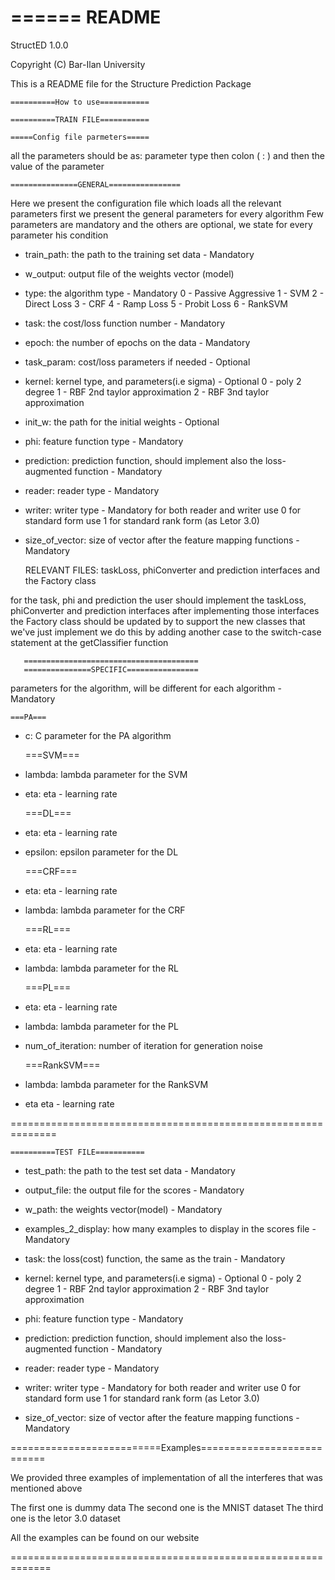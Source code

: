 ======
README
======

StructED 1.0.0

Copyright (C) Bar-Ilan  University

This is a README file for the Structure Prediction Package

	==========How to use===========

	==========TRAIN FILE===========

	=====Config file parmeters=====

all the parameters should be as: parameter type then colon ( : ) and then the value of the parameter 

	===============GENERAL================

Here we present the configuration file which loads all the relevant parameters
first we present the general parameters for every algorithm
Few parameters are mandatory and the others are optional, we state for every parameter his condition


 - train_path:							 the path to the training set data - Mandatory 
 - w_output:							 output file of the weights vector (model)	

 - type:							 the algorithm type - Mandatory
 								 0 - Passive Aggressive
								 1 - SVM
								 2 - Direct Loss
								 3 - CRF
								 4 - Ramp Loss
								 5 - Probit Loss
								 6 - RankSVM 
								
 - task:							 the cost/loss function number - Mandatory
 
 - epoch:							 the number of epochs on the data - Mandatory
 
 - task_param:							 cost/loss parameters if needed - Optional
 
 - kernel:							 kernel type, and parameters(i.e sigma) - Optional
 								 0 - poly 2 degree
								 1 - RBF 2nd taylor approximation
								 2 - RBF 3nd taylor approximation	
								
 - init_w:							 the path for the initial weights - Optional
 
 - phi:								 feature function type - Mandatory
 
 - prediction:							 prediction function, should implement also the loss-augmented function - Mandatory
 
 - reader:							 reader type - Mandatory
 - writer:							 writer type - Mandatory
 								 for both reader and writer
								 use 0 for standard form
								 use 1 for standard rank form (as Letor 3.0)
 
 - size_of_vector:						 size of vector after the feature mapping functions - Mandatory
  
	RELEVANT FILES: taskLoss, phiConverter and prediction interfaces and the Factory class

  for the task, phi and prediction the user should implement the taskLoss, phiConverter and prediction interfaces
  after implementing those interfaces the Factory class should be updated by to support the new classes that we've just implement
  we do this by adding another case to the switch-case statement at the getClassifier function
 

	   =======================================
	   ===============SPECIFIC================

 parameters for the algorithm, will be different for each algorithm - Mandatory

	===PA===									   
 - c: 				 C parameter for the PA algorithm				


	===SVM===							  
 - lambda:				 lambda parameter for the SVM						
 - eta:				 eta - learning rate
			    
						  
	===DL===									   
 - eta:				 eta - learning rate
 - epsilon:			 epsilon parameter for the DL	   
						  

	===CRF===	
 - eta:				 eta - learning rate
 - lambda:				 lambda parameter for the CRF				  			
			
						 						  						  
	===RL===	
 - eta:				 eta - learning rate
 - lambda:				 lambda parameter for the RL				  			
						  
						  
	===PL===	
 - eta:				 eta - learning rate
 - lambda:				 lambda parameter for the PL	
 - num_of_iteration:		 number of iteration for generation noise			  

						  						  
	===RankSVM===						  
 - lambda:				 lambda parameter for the RankSVM					
 - eta				 eta - learning rate			    

==============================================================

	==========TEST FILE===========
 - test_path:							 the path to the test set data - Mandatory 

 - output_file:							 the output file for the scores - Mandatory 

 - w_path:								 the weights vector(model) - Mandatory 

 - examples_2_display:						 how many examples to display in the scores file - Mandatory

 - task:								 the loss(cost) function, the same as the train - Mandatory

 - kernel:								 kernel type, and parameters(i.e sigma) - Optional
 								 0 - poly 2 degree
								 1 - RBF 2nd taylor approximation
								 2 - RBF 3nd taylor approximation
	
 - phi:								 feature function type - Mandatory

 - prediction:							 prediction function, should implement also the loss-augmented function - Mandatory

 - reader:								 reader type - Mandatory
 - writer:								 writer type - Mandatory
 								 for both reader and writer
								 use 0 for standard form
								 use 1 for standard rank form (as Letor 3.0)

 - size_of_vector:							 size of vector after the feature mapping functions - Mandatory

==========================Examples===========================

 We provided three examples of implementation of all the interferes that was mentioned above

 The first one is dummy data
 The second one is the MNIST dataset
 The third one is the letor 3.0 dataset

 All the examples can be found on our website

=============================================================

